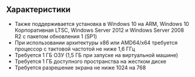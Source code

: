 ## Характеристики
- Также поддерживается установка в Windows 10 на ARM, Windows 10 Корпоративная LTSC, Windows Server 2012 и Windows Server 2008 R2 с пакетом обновления 1 (SP1)
- При использовании архитектуры x86 или AMD64/x64 требуется процессор с тактовой частотой не ниже 1,6 ГГц
- Требуется 1 ГБ ОЗУ (1,5 ГБ при запуске на виртуальной машине)
- Требуется 1 ГБ доступного пространства на жестком диске
- Требуется разрешение экрана не ниже 1024 на 768
